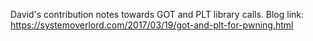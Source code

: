 David's contribution notes towards GOT and PLT library calls.
Blog link: https://systemoverlord.com/2017/03/19/got-and-plt-for-pwning.html
